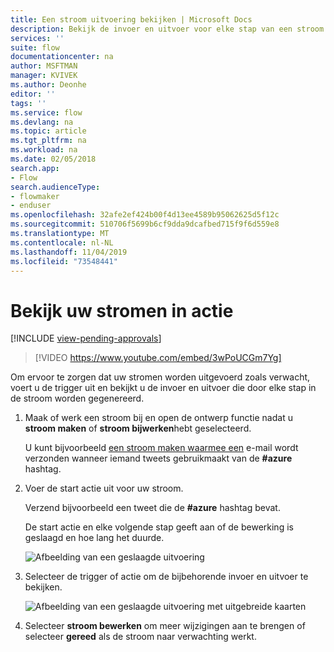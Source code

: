 ```yaml
---
title: Een stroom uitvoering bekijken | Microsoft Docs
description: Bekijk de invoer en uitvoer voor elke stap van een stroom om te controleren of deze werkt zoals verwacht.
services: ''
suite: flow
documentationcenter: na
author: MSFTMAN
manager: KVIVEK
ms.author: Deonhe
editor: ''
tags: ''
ms.service: flow
ms.devlang: na
ms.topic: article
ms.tgt_pltfrm: na
ms.workload: na
ms.date: 02/05/2018
search.app:
- Flow
search.audienceType:
- flowmaker
- enduser
ms.openlocfilehash: 32afe2ef424b00f4d13ee4589b95062625d5f12c
ms.sourcegitcommit: 510706f5699b6cf9dda9dcafbed715f9f6d559e8
ms.translationtype: MT
ms.contentlocale: nl-NL
ms.lasthandoff: 11/04/2019
ms.locfileid: "73548441"
---
```

# <a name="watch-your-flows-in-action"></a>Bekijk uw stromen in actie
[!INCLUDE [view-pending-approvals](includes/cc-rebrand.md)]

>[!VIDEO https://www.youtube.com/embed/3wPoUCGm7Yg]

Om ervoor te zorgen dat uw stromen worden uitgevoerd zoals verwacht, voert u de trigger uit en bekijkt u de invoer en uitvoer die door elke stap in de stroom worden gegenereerd.

1. Maak of werk een stroom bij en open de ontwerp functie nadat u **stroom maken** of **stroom bijwerken**hebt geselecteerd.

     U kunt bijvoorbeeld [een stroom maken waarmee een](get-started-logic-flow.md) e-mail wordt verzonden wanneer iemand tweets gebruikmaakt van de **#azure** hashtag.
1. Voer de start actie uit voor uw stroom.

    Verzend bijvoorbeeld een tweet die de **#azure** hashtag bevat.

    De start actie en elke volgende stap geeft aan of de bewerking is geslaagd en hoe lang het duurde.

    ![Afbeelding van een geslaagde uitvoering](./media/see-a-flow-run/successful-flow-run.png)
1. Selecteer de trigger of actie om de bijbehorende invoer en uitvoer te bekijken.

    ![Afbeelding van een geslaagde uitvoering met uitgebreide kaarten](./media/see-a-flow-run/successful-flow-expanded-cards.png)
1. Selecteer **stroom bewerken** om meer wijzigingen aan te brengen of selecteer **gereed** als de stroom naar verwachting werkt.
